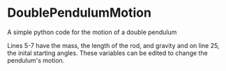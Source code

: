 # DoublePendulumMotion
A simple python code for the motion of a double pendulum

Lines 5-7 have the mass, the length of the rod, and gravity and on line 25, the inital starting angles.
These variables can be edited to change the pendulum's motion.
